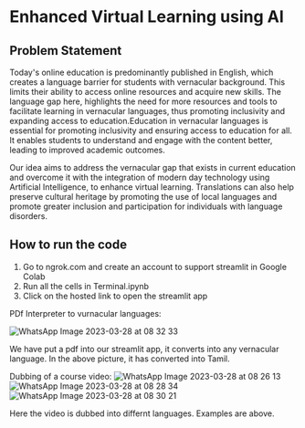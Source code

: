 # Enhanced Virtual Learning using AI
## Problem Statement
Today's online education is predominantly published in English, which creates a language barrier for students with vernacular background. This limits their ability to access online resources and acquire new skills. The language gap here, highlights the need for more resources and tools to facilitate learning in vernacular languages, thus promoting inclusivity and expanding access to education.Education in vernacular languages is essential for promoting inclusivity and ensuring access to education for all. It enables students to understand and engage with the content better, leading to improved academic outcomes. 

Our idea aims to address the vernacular gap that exists in current education and overcome it with the integration of modern day technology using Artificial Intelligence, to enhance virtual learning. Translations can also help preserve cultural heritage by promoting the use of local languages and promote greater inclusion and participation for individuals with language disorders.

## How to run the code
1. Go to ngrok.com and create an account to support streamlit in Google Colab
2. Run all the cells in Terminal.ipynb
3. Click on the hosted link to open the streamlit app

PDf Interpreter to vurnacular languages:

![WhatsApp Image 2023-03-28 at 08 32 33](https://user-images.githubusercontent.com/45879596/228118300-44d6fd7b-ffc9-4175-a3c9-972f2f3e1693.jpg)

We have put a pdf into our streamlit app, it converts into any vernacular language.
In the above picture, it has converted into Tamil.

Dubbing of a course video:
![WhatsApp Image 2023-03-28 at 08 26 13](https://user-images.githubusercontent.com/45879596/228119184-c4f15513-a67b-4444-8345-a90a32b5c0b8.jpg)
![WhatsApp Image 2023-03-28 at 08 28 34](https://user-images.githubusercontent.com/45879596/228119277-cdcec24d-30b6-4db1-8e47-8472acc1f516.jpg)
![WhatsApp Image 2023-03-28 at 08 30 21](https://user-images.githubusercontent.com/45879596/228119323-51ea6010-23c5-4ed2-b1b0-7a1965446dac.jpg)

Here the video is dubbed into differnt languages. Examples are above.


